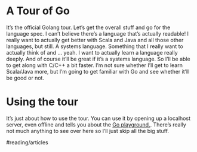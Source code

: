 # A Tour of Go
It’s the official Golang tour. Let’s get the overall stuff and go for the language spec. I can’t believe there’s a language that’s actually readable! I really want to actually get better with Scala and Java and all those other languages, but still. A systems language. Something that I really want to actually think of and … yeah. I want to actually learn a language really deeply. And of course it’ll be great if it’s a systems language. So I’ll be able to get along with C/C++ a bit faster. 
 I’m not sure whether I’ll get to learn Scala/Java more, but I’m going to get familiar with Go and see whether it’ll be good or not. 

# Using the tour
It’s just about how to use the tour. You can use it by opening up a localhost server, even offline and tells you about the [Go playground.](https://play.golang.org/). 
 There’s really not much anything to see over here so I’ll just skip all the big stuff.  

#reading/articles